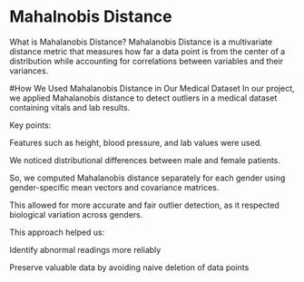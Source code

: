 # Mahalnobis Distance
What is Mahalanobis Distance?
Mahalanobis Distance is a multivariate distance metric that measures how far a data point is from the center of a distribution while accounting for correlations between variables and their variances.


#How We Used Mahalanobis Distance in Our Medical Dataset
In our project, we applied Mahalanobis distance to detect outliers in a medical dataset containing vitals and lab results.

Key points:

Features such as height, blood pressure, and lab values were used.

We noticed distributional differences between male and female patients.

So, we computed Mahalanobis distance separately for each gender using gender-specific mean vectors and covariance matrices.

This allowed for more accurate and fair outlier detection, as it respected biological variation across genders.

This approach helped us:

Identify abnormal readings more reliably

Preserve valuable data by avoiding naive deletion of data points


